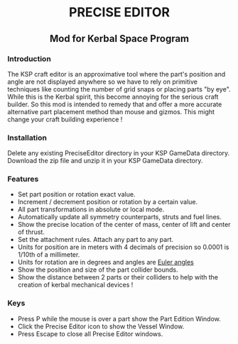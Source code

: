<h1 style="text-align: center;">PRECISE EDITOR</h1>
<h2 style="text-align: center;">Mod for Kerbal Space Program</h2>

### Introduction
The KSP craft editor is an approximative tool where the part's position and angle are not displayed anywhere so we have to rely on primitive techniques like counting the number of grid snaps or placing parts "by eye". While this is the Kerbal spirit, this become annoying for the serious craft builder. So this mod is intended to remedy that and offer a more accurate alternative part placement method than mouse and gizmos. This might change your craft building experience !

### Installation
Delete any existing PreciseEditor directory in your KSP GameData directory.
Download the zip file and unzip it in your KSP GameData directory.

### Features
- Set part position or rotation exact value.
- Increment / decrement position or rotation by a certain value.
- All part transformations in absolute or local mode.
- Automatically update all symmetry counterparts, struts and fuel lines.
- Show the precise location of the center of mass, center of lift and center of thrust.
- Set the attachment rules. Attach any part to any part.
- Units for position are in meters with 4 decimals of precision so 0.0001 is 1/10th of a millimeter.
- Units for rotation are in degrees and angles are [Euler angles](https://en.wikipedia.org/wiki/Euler_angles)
- Show the position and size of the part collider bounds.
- Show the distance between 2 parts or their colliders to help with the creation of kerbal mechanical devices !

### Keys
- Press P while the mouse is over a part show the Part Edition Window.
- Click the Precise Editor icon to show the Vessel Window.
- Press Escape to close all Precise Editor windows.
